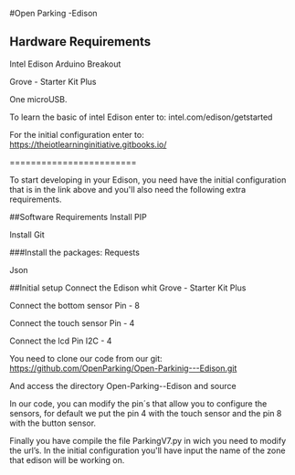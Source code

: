 #Open Parking -Edison

## Hardware Requirements
Intel Edison Arduino Breakout

Grove - Starter Kit Plus

One microUSB.

To learn the basic of intel Edison enter to:
intel.com/edison/getstarted

For the initial configuration enter to:
https://theiotlearninginitiative.gitbooks.io/

========================

To start developing in your Edison, you need have the initial configuration that is in the link above and you'll also need the following extra requirements.

##Software Requirements
Install PIP

Install Git

###Install the packages:
Requests

Json

##Initial setup
Connect the Edison whit Grove - Starter Kit Plus

Connect the bottom sensor Pin - 8 

Connect the touch sensor Pin - 4

Connect the lcd Pin I2C - 4

You need to clone our code from our git: 
https://github.com/OpenParking/Open-Parkinig---Edison.git

And access the directory Open-Parking--Edison and source

In our code, you can modify the pin´s that allow you to configure the sensors, for default we put the pin 4 with the touch sensor and the pin 8 with the button sensor.

Finally you have compile the file ParkingV7.py in wich you need to modify the url’s. 
In the initial configuration you'll have input the name of the zone that edison will be working on.

